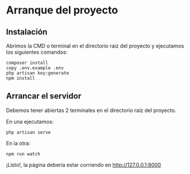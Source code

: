 # Arranque del proyecto

## Instalación

Abrimos la CMD o terminal en el directorio raiz del proyecto y ejecutamos los siguientes comandos:
```
composer install
copy .env.example .env
php artisan key:generate
npm install
```

## Arrancar el servidor

Debemos tener abiertas 2 terminales en el directorio raíz del proyecto.

En una ejecutamos: 
```
php artisan serve
```

En la otra:
```
npm run watch
```

¡Listo!, la página debería estar corriendo en http://127.0.0.1:8000
